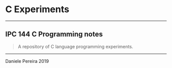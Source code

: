 # C Experiments
---

## IPC 144 C Programming notes

> A repository of C language programming experiments.


---
Daniele Pereira 2019
